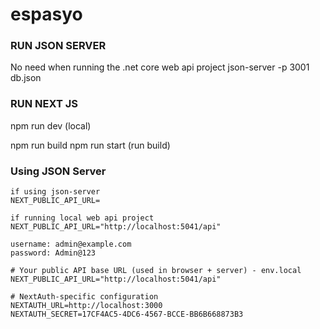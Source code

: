 # espasyo

### RUN JSON SERVER
No need when running the .net core web api project
json-server -p 3001 db.json


### RUN NEXT JS
npm run dev (local)

npm run build
npm run start (run build)


### Using JSON Server

```
if using json-server
NEXT_PUBLIC_API_URL=

if running local web api project
NEXT_PUBLIC_API_URL="http://localhost:5041/api"
```

```
username: admin@example.com
password: Admin@123
```

```
# Your public API base URL (used in browser + server) - env.local
NEXT_PUBLIC_API_URL="http://localhost:5041/api"

# NextAuth-specific configuration
NEXTAUTH_URL=http://localhost:3000
NEXTAUTH_SECRET=17CF4AC5-4DC6-4567-BCCE-BB6B668873B3
```